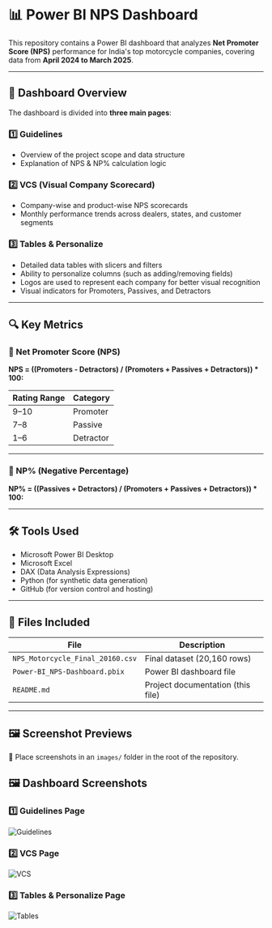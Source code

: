 # 📊 Power BI NPS Dashboard

This repository contains a Power BI dashboard that analyzes **Net Promoter Score (NPS)** performance for India's top motorcycle companies, covering data from **April 2024 to March 2025**.

---

## 🧾 Dashboard Overview

The dashboard is divided into **three main pages**:

### 1️⃣ Guidelines  
- Overview of the project scope and data structure  
- Explanation of NPS & NP% calculation logic  

### 2️⃣ VCS (Visual Company Scorecard)  
- Company-wise and product-wise NPS scorecards  
- Monthly performance trends across dealers, states, and customer segments  

### 3️⃣ Tables & Personalize  
- Detailed data tables with slicers and filters  
- Ability to personalize columns (such as adding/removing fields)  
- Logos are used to represent each company for better visual recognition  
- Visual indicators for Promoters, Passives, and Detractors  

---

## 🔍 Key Metrics

### 🎯 Net Promoter Score (NPS)

**NPS = ((Promoters - Detractors) / (Promoters + Passives + Detractors)) * 100:**


| Rating Range | Category  |
|--------------|-----------|
| 9–10         | Promoter  |
| 7–8          | Passive   |
| 1–6          | Detractor |

---

### 🔢 NP% (Negative Percentage)

**NP% = ((Passives + Detractors) / (Promoters + Passives + Detractors)) * 100:**


---

## 🛠 Tools Used

- Microsoft Power BI Desktop  
- Microsoft Excel  
- DAX (Data Analysis Expressions)  
- Python (for synthetic data generation)  
- GitHub (for version control and hosting)

---

## 📁 Files Included

| File                         | Description                         |
|------------------------------|-------------------------------------|
| `NPS_Motorcycle_Final_20160.csv` | Final dataset (20,160 rows)     |
| `Power-BI_NPS-Dashboard.pbix`    | Power BI dashboard file         |
| `README.md`                      | Project documentation (this file) |

---

## 🖼 Screenshot Previews

📌 Place screenshots in an `images/` folder in the root of the repository.

## 🖼 Dashboard Screenshots

### 1️⃣ Guidelines Page  
![Guidelines](https://github.com/user-attachments/assets/4b1c73e1-60be-4b44-9c6e-0bae98f8c538)

### 2️⃣ VCS Page  
![VCS](https://github.com/user-attachments/assets/2fe583f0-bcf6-4af4-a3df-568644c5a4bb)

### 3️⃣ Tables & Personalize Page  
![Tables](https://github.com/user-attachments/assets/3ab16bcd-5bb1-4df7-b5fb-1cbd914ee6cb)
